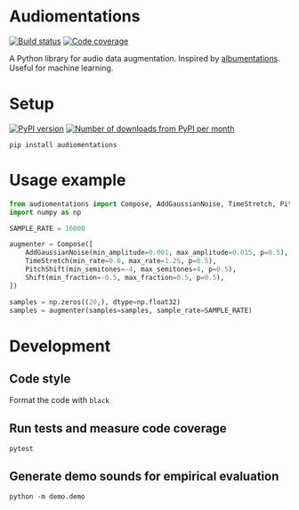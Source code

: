 # Audiomentations

[![Build status](https://img.shields.io/circleci/project/github/iver56/audiomentations/master.svg)](https://circleci.com/gh/iver56/audiomentations) [![Code coverage](https://img.shields.io/codecov/c/github/iver56/audiomentations/master.svg)](https://codecov.io/gh/iver56/audiomentations)

A Python library for audio data augmentation. Inspired by [albumentations](https://github.com/albu/albumentations). Useful for machine learning.

# Setup

[![PyPI version](https://img.shields.io/pypi/v/audiomentations.svg?style=flat)](https://pypi.org/project/albumentations/)
[![Number of downloads from PyPI per month](https://img.shields.io/pypi/dm/audiomentations.svg?style=flat)](https://pypi.org/project/albumentations/)

`pip install audiomentations`

# Usage example

```python
from audiomentations import Compose, AddGaussianNoise, TimeStretch, PitchShift, Shift
import numpy as np

SAMPLE_RATE = 16000

augmenter = Compose([
    AddGaussianNoise(min_amplitude=0.001, max_amplitude=0.015, p=0.5),
    TimeStretch(min_rate=0.8, max_rate=1.25, p=0.5),
    PitchShift(min_semitones=-4, max_semitones=4, p=0.5),
    Shift(min_fraction=-0.5, max_fraction=0.5, p=0.5),
])

samples = np.zeros((20,), dtype=np.float32)
samples = augmenter(samples=samples, sample_rate=SAMPLE_RATE)
```

# Development

## Code style

Format the code with `black`

## Run tests and measure code coverage

`pytest`

## Generate demo sounds for empirical evaluation

`python -m demo.demo`
